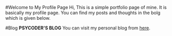 #Welcome to My Profile Page
Hi, This is a simple portfolio page of mine. It is basically my profile page.
You can find my posts and thoughts in the bolg which is given below.

#Blog
**PSYCODER'S BLOG**
You can visit my personal blog from [here](http://nursweb.herokuapp.com).

